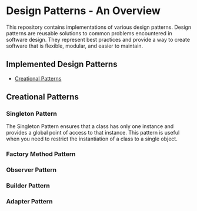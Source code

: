# Design Patterns - An Overview

This repository contains implementations of various design patterns. Design patterns are reusable solutions to common problems encountered in software design. They represent best practices and provide a way to create software that is flexible, modular, and easier to maintain.

## Implemented Design Patterns

- [Creational Patterns](#creational-patterns)

## Creational Patterns

### Singleton Pattern

The Singleton Pattern ensures that a class has only one instance and provides a global point of access to that instance. This pattern is useful when you need to restrict the instantiation of a class to a single object.

### Factory Method Pattern



### Observer Pattern



### Builder Pattern



### Adapter Pattern



